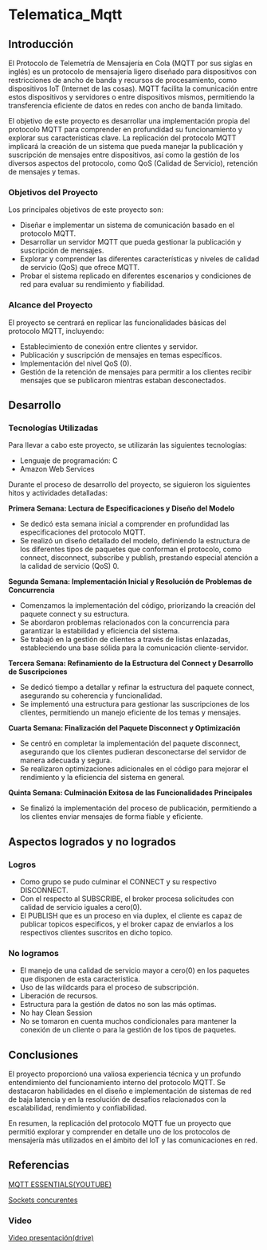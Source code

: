 # Telematica_Mqtt

## Introducción

El Protocolo de Telemetría de Mensajería en Cola (MQTT por sus siglas en inglés) es un protocolo de mensajería ligero diseñado para dispositivos con restricciones de ancho de banda y recursos de procesamiento, como dispositivos IoT (Internet de las cosas). MQTT facilita la comunicación entre estos dispositivos y servidores o entre dispositivos mismos, permitiendo la transferencia eficiente de datos en redes con ancho de banda limitado.

El objetivo de este proyecto es desarrollar una implementación propia del protocolo MQTT para comprender en profundidad su funcionamiento y explorar sus características clave. La replicación del protocolo MQTT implicará la creación de un sistema que pueda manejar la publicación y suscripción de mensajes entre dispositivos, así como la gestión de los diversos aspectos del protocolo, como QoS (Calidad de Servicio), retención de mensajes y temas.

### Objetivos del Proyecto

Los principales objetivos de este proyecto son:

- Diseñar e implementar un sistema de comunicación basado en el protocolo MQTT.
- Desarrollar un servidor MQTT que pueda gestionar la publicación y suscripción de mensajes.
- Explorar y comprender las diferentes características y niveles de calidad de servicio (QoS) que ofrece MQTT.
- Probar el sistema replicado en diferentes escenarios y condiciones de red para evaluar su rendimiento y fiabilidad.

### Alcance del Proyecto

El proyecto se centrará en replicar las funcionalidades básicas del protocolo MQTT, incluyendo:

- Establecimiento de conexión entre clientes y servidor.
- Publicación y suscripción de mensajes en temas específicos.
- Implementación del nivel QoS (0).
- Gestión de la retención de mensajes para permitir a los clientes recibir mensajes que se publicaron mientras estaban desconectados.

## Desarrollo

### Tecnologías Utilizadas

Para llevar a cabo este proyecto, se utilizarán las siguientes tecnologías:

- Lenguaje de programación: C
- Amazon Web Services

Durante el proceso de desarrollo del proyecto, se siguieron los siguientes hitos y actividades detalladas:

**Primera Semana: Lectura de Especificaciones y Diseño del Modelo**
  - Se dedicó esta semana inicial a comprender en profundidad las especificaciones del protocolo MQTT.
  - Se realizó un diseño detallado del modelo, definiendo la estructura de los diferentes tipos de paquetes que conforman el protocolo, como connect, disconnect, subscribe y publish, prestando especial atención a la calidad de servicio (QoS) 0.



**Segunda Semana: Implementación Inicial y Resolución de Problemas de Concurrencia**
  - Comenzamos la implementación del código, priorizando la creación del paquete connect y su estructura.
  - Se abordaron problemas relacionados con la concurrencia para garantizar la estabilidad y eficiencia del sistema.
  - Se trabajó en la gestión de clientes a través de listas enlazadas, estableciendo una base sólida para la comunicación cliente-servidor.

**Tercera Semana: Refinamiento de la Estructura del Connect y Desarrollo de Suscripciones**
  - Se dedicó tiempo a detallar y refinar la estructura del paquete connect, asegurando su coherencia y funcionalidad.
  - Se implementó una estructura para gestionar las suscripciones de los clientes, permitiendo un manejo eficiente de los temas y mensajes.

**Cuarta Semana: Finalización del Paquete Disconnect y Optimización**
  - Se centró en completar la implementación del paquete disconnect, asegurando que los clientes pudieran desconectarse del servidor de manera adecuada y segura.
  - Se realizaron optimizaciones adicionales en el código para mejorar el rendimiento y la eficiencia del sistema en general.

**Quinta Semana: Culminación Exitosa de las Funcionalidades Principales**
  - Se finalizó la implementación del proceso de publicación, permitiendo a los clientes enviar mensajes de forma fiable y eficiente.


## Aspectos logrados y no logrados

### Logros
- Como grupo se pudo culminar el CONNECT y su respectivo DISCONNECT.
- Con el respecto al SUBSCRIBE, el broker procesa solicitudes con calidad de servicio iguales a cero(0).
- El PUBLISH que es un proceso en via duplex, el cliente es capaz de publicar topicos especificos, y el broker capaz de enviarlos a los respectivos clientes suscritos en dicho topico.

### No logramos
- El manejo de una calidad de servicio mayor a cero(0) en los paquetes que disponen de esta caracteristica.
- Uso de las wildcards para el proceso de subscripción.
- Liberación de recursos.
- Estructura para la gestión de datos no son las más optimas.
- No hay Clean Session
- No se tomaron en cuenta muchos condicionales para mantener la conexión de un cliente o para la gestión de los tipos de paquetes.

## Conclusiones

El proyecto proporcionó una valiosa experiencia técnica y un profundo entendimiento del funcionamiento interno del protocolo MQTT. Se destacaron habilidades en el diseño e implementación de sistemas de red de baja latencia y en la resolución de desafíos relacionados con la escalabilidad, rendimiento y confiabilidad.

En resumen, la replicación del protocolo MQTT fue un proyecto que permitió explorar y comprender en detalle uno de los protocolos de mensajería más utilizados en el ámbito del IoT y las comunicaciones en red.

## Referencias

[MQTT ESSENTIALS(YOUTUBE)](https://www.youtube.com/watch?v=jTeJxQFD8Ak&list=PLRkdoPznE1EMXLW6XoYLGd4uUaB6wB0wd)

[Sockets concurentes](https://www.geeksforgeeks.org/socket-programming-cc/)


### Video

[Video presentación(drive)](https://eafit-my.sharepoint.com/personal/vjvilladia_eafit_edu_co/_layouts/15/onedrive.aspx?login_hint=vjvilladia%40eafit%2Eedu%2Eco&id=%2Fpersonal%2Fvjvilladia%5Feafit%5Fedu%5Fco%2FDocuments%2FMqtt%5Ffiles&view=0)